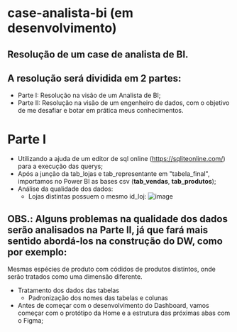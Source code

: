 # case-analista-bi (em desenvolvimento)
## Resolução de um case de analista de BI.

## A resolução será dividida em 2 partes:
 - Parte I: Resolução na visão de um Analista de BI;
 - Parte II: Resolução na visão de um engenheiro de dados, com o objetivo de me desafiar e botar em prática meus conhecimentos.

# Parte I
  - Utilizando a ajuda de um editor de sql online (https://sqliteonline.com/) para a execução das querys;
  - Após a junção da tab_lojas e tab_representante em "tabela_final", importamos no Power BI as bases csv (**tab_vendas**, **tab_produtos**);
  - Análise da qualidade dos dados:
     - Lojas distintas possuem o mesmo id_loj:
       ![image](https://github.com/victorsa2/case-analista-bi/assets/141345545/0f426ad7-0292-403f-a59a-260602b06d7c)

  ## OBS.: Alguns problemas na qualidade dos dados serão analisados na Parte II, já que fará mais sentido abordá-los na construção do DW, como por exemplo:
  Mesmas espécies de produto com códidos de produtos distintos, onde serão tratados como uma dimensão diferente. 

  - Tratamento dos dados das tabelas
     - Padronização dos nomes das tabelas e colunas
  - Antes de começar com o desenvolvimento do Dashboard, vamos começar com o protótipo da Home e a estrutura das próximas abas com o Figma;
